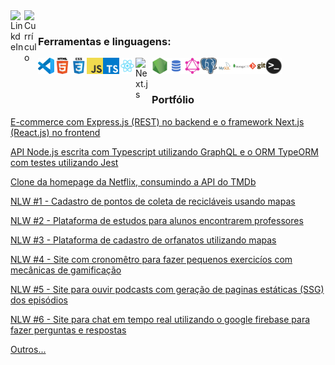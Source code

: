 
<a title='LinkedIn' target="_blank" href="https://www.linkedin.com/in/bruno-zutim-40877010a/">
  <img align="left" alt="LinkdeIn" width="22px" src="https://cdn.jsdelivr.net/npm/simple-icons@v3/icons/linkedin.svg" />
</a>

<a title='Currículo' target="_blank" href="https://github.com/bruzt/site-curriculo/blob/master/src/assets/pdf/bruno-zutim-cv.pdf">
  <img align="left" alt="Currículo" width="22px" src="https://api.iconify.design/icomoon-free:file-pdf.svg" />
</a>

<br />

### Ferramentas e linguagens:

<img align="left" title="Visual Studio Code" width="26px" src="https://raw.githubusercontent.com/github/explore/80688e429a7d4ef2fca1e82350fe8e3517d3494d/topics/visual-studio-code/visual-studio-code.png" />
<img align="left" title="HTML5" width="26px" src="https://raw.githubusercontent.com/github/explore/80688e429a7d4ef2fca1e82350fe8e3517d3494d/topics/html/html.png" />
<img align="left" title="CSS3" width="26px" src="https://raw.githubusercontent.com/github/explore/80688e429a7d4ef2fca1e82350fe8e3517d3494d/topics/css/css.png" />
<img align="left" title="JavaScript" width="26px" src="https://raw.githubusercontent.com/github/explore/80688e429a7d4ef2fca1e82350fe8e3517d3494d/topics/javascript/javascript.png" />
<img align="left" title="TypeScript" width="26px" src="https://raw.githubusercontent.com/github/explore/80688e429a7d4ef2fca1e82350fe8e3517d3494d/topics/typescript/typescript.png" />
<img align="left" title="ReactJS" width="26px" src="https://raw.githubusercontent.com/github/explore/80688e429a7d4ef2fca1e82350fe8e3517d3494d/topics/react/react.png" />
<img align="left" title="Next.js" width="26px" src="https://api.iconify.design/logos-nextjs.svg?height=26" />
<img align="left" title="Node.js" width="26px" src="https://raw.githubusercontent.com/github/explore/80688e429a7d4ef2fca1e82350fe8e3517d3494d/topics/nodejs/nodejs.png" />
<img align="left" title="SQL" width="26px" src="https://raw.githubusercontent.com/github/explore/80688e429a7d4ef2fca1e82350fe8e3517d3494d/topics/sql/sql.png" />
<img align="left" title="GraphQL" width="26px" src="https://raw.githubusercontent.com/github/explore/80688e429a7d4ef2fca1e82350fe8e3517d3494d/topics/graphql/graphql.png" />
<img align="left" title="Postgres" width="26px" src="https://raw.githubusercontent.com/github/explore/80688e429a7d4ef2fca1e82350fe8e3517d3494d/topics/postgresql/postgresql.png" />
<img align="left" title="MySQL" width="26px" src="https://raw.githubusercontent.com/github/explore/80688e429a7d4ef2fca1e82350fe8e3517d3494d/topics/mysql/mysql.png" />
<img align="left" title="MongoDB" width="26px" src="https://raw.githubusercontent.com/github/explore/80688e429a7d4ef2fca1e82350fe8e3517d3494d/topics/mongodb/mongodb.png" />
<img align="left" title="Git" width="26px" src="https://raw.githubusercontent.com/github/explore/80688e429a7d4ef2fca1e82350fe8e3517d3494d/topics/git/git.png" />
<img align="left" title="Terminal" width="26px" src="https://raw.githubusercontent.com/github/explore/80688e429a7d4ef2fca1e82350fe8e3517d3494d/topics/terminal/terminal.png" />

<br />
<br />

### Portfólio

<a target="_blank" href="https://github.com/bruzt/exemplo-ecommerce">E-commerce com Express.js (REST) no backend e o framework Next.js (React.js) no frontend</a>

<a target="_blank" href="https://github.com/bruzt/backend-graphql-typeorm">API Node.js escrita com Typescript utilizando GraphQL e o ORM TypeORM com testes utilizando Jest</a>

<a target="_blank" href="https://github.com/bruzt/exemplos-react/tree/master/netflix-clone">Clone da homepage da Netflix, consumindo a API do TMDb</a>

<a target="_blank" href="https://github.com/bruzt/rocketseat-nlw-1">NLW #1 - Cadastro de pontos de coleta de recicláveis usando mapas</a>


<a target="_blank" href="https://github.com/bruzt/rocketseat-nlw-2-omnistack">NLW #2 - Plataforma de estudos para alunos encontrarem professores</a>


<a target="_blank" href="https://github.com/bruzt/rocketseat-nlw-3-omnistack">NLW #3 - Plataforma de cadastro de orfanatos utilizando mapas</a>


<a target="_blank" href="https://github.com/bruzt/rocketseat-nlw-4-react">NLW #4 - Site com cronomêtro para fazer pequenos exercicíos com mecânicas de gamificação</a>


<a target="_blank" href="https://github.com/bruzt/rocketseat-nlw-5-react">NLW #5 - Site para ouvir podcasts com geração de paginas estáticas (SSG) dos episódios</a>


<a target="_blank" href="https://github.com/bruzt/rocketseat-nlw-6-react-firebase">NLW #6 - Site para chat em tempo real utilizando o google firebase para fazer perguntas e respostas</a>


<a target="_blank" href="https://github.com/bruzt?tab=repositories">Outros...</a>





